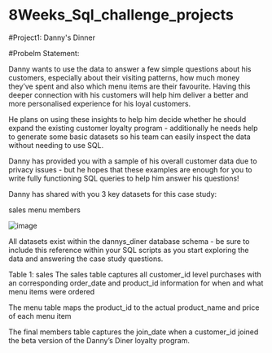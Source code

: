 # 8Weeks_Sql_challenge_projects

#Project1: Danny's Dinner

#Probelm Statement:

Danny wants to use the data to answer a few simple questions about his customers, especially about their visiting patterns, how much money they’ve spent and also which menu items are their favourite. Having this deeper connection with his customers will help him deliver a better and more personalised experience for his loyal customers.

He plans on using these insights to help him decide whether he should expand the existing customer loyalty program - additionally he needs help to generate some basic datasets so his team can easily inspect the data without needing to use SQL.

Danny has provided you with a sample of his overall customer data due to privacy issues - but he hopes that these examples are enough for you to write fully functioning SQL queries to help him answer his questions!

Danny has shared with you 3 key datasets for this case study:

sales
menu
members

![image](https://user-images.githubusercontent.com/121815820/235070099-5f949c2b-9eb3-48b5-98c4-230f1d427898.png)

All datasets exist within the dannys_diner database schema - be sure to include this reference within your SQL scripts as you start exploring the data and answering the case study questions.

Table 1: sales
The sales table captures all customer_id level purchases with an corresponding order_date and product_id information for when and what menu items were ordered

The menu table maps the product_id to the actual product_name and price of each menu item

The final members table captures the join_date when a customer_id joined the beta version of the Danny’s Diner loyalty program.


